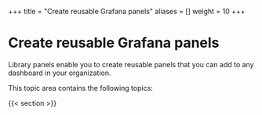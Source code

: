 +++
title = "Create reusable Grafana panels"
aliases = []
weight = 10
+++

# Create reusable Grafana panels

Library panels enable you to create reusable panels that you can add to any dashboard in your organization.

This topic area contains the following topics:

{{< section >}}
